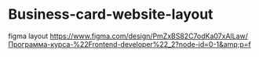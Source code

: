 # Business-card-website-layout
figma layout https://www.figma.com/design/PmZxBS82C7odKa07xAlLaw/Программа-курса-%22Frontend-developer%22_2?node-id=0-1&amp;p=f
